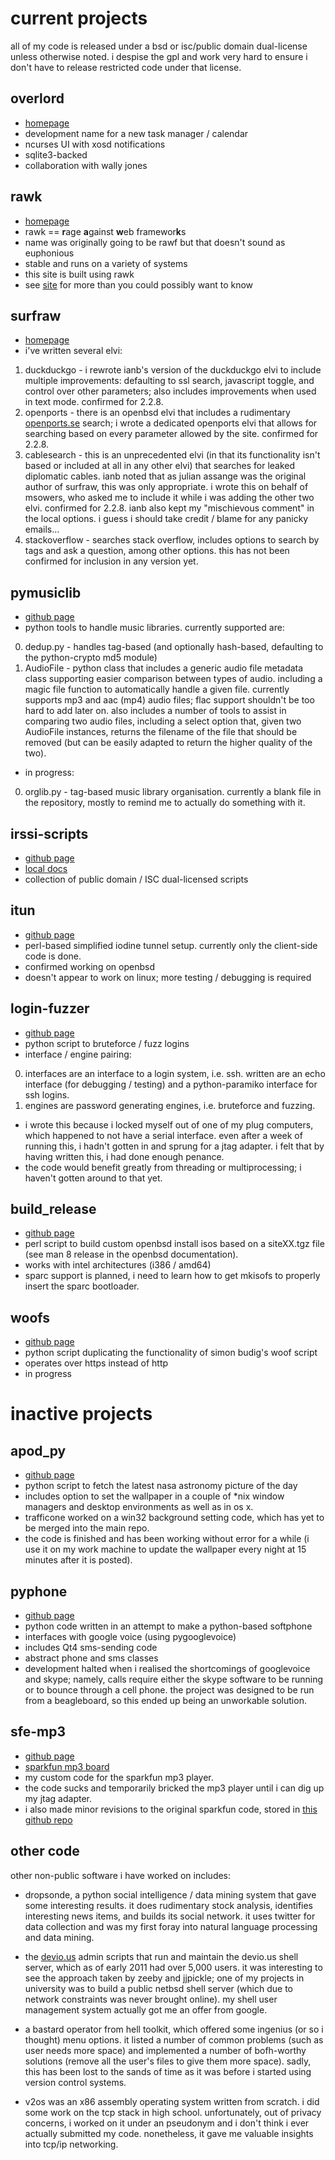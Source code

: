 current projects
================

all of my code is released under a bsd or isc/public domain dual-license 
unless otherwise noted. i despise the gpl and work very hard to ensure i
don't have to release restricted code under that license.

overlord
--------
* [homepage](http://overlord.hack-net.org)
* development name for a new task manager / calendar
* ncurses UI with xosd notifications
* sqlite3-backed
* collaboration with wally jones

rawk
----
* [homepage](http://rawk.brokenlcd.net)
* rawk == **r**age **a**gainst **w**eb framewor**k**s
* name was originally going to be rawf but that doesn't sound as euphonious
* stable and runs on a variety of systems
* this site is built using rawk
* see [site](/site.html) for more than you could possibly want to know


surfraw
-------
* [homepage](http://surfraw.alioth.debian.org)
* i've written several elvi:
1. duckduckgo - i rewrote ianb's version of the duckduckgo elvi to
include multiple improvements: defaulting to ssl search, javascript
toggle, and control over other parameters; also includes improvements
when used in text mode. confirmed for 2.2.8.
2. openports - there is an openbsd elvi that includes a rudimentary
[openports.se](http://www.openports.se) search; i wrote a dedicated
openports elvi that allows for searching based on every parameter allowed
by the site. confirmed for 2.2.8.
3. cablesearch - this is an unprecedented elvi (in that its functionality 
isn't based or included at all in any other elvi) that searches for leaked
diplomatic cables. ianb noted that as julian assange was the original
author of surfraw, this was only appropriate. i wrote this on behalf of
msowers, who asked me to include it while i was adding the other two elvi.
confirmed for 2.2.8. ianb also kept my "mischievous comment" in the local
options. i guess i should take credit / blame for any panicky emails...
4. stackoverflow - searches stack overflow, includes options to search by
tags and ask a question, among other options. this has not been confirmed
for inclusion in any version yet.


pymusiclib
----------
* [github page](https://github.com/kisom/pymusiclib)
* python tools to handle music libraries. currently supported are:
0. dedup.py - handles tag-based (and optionally hash-based, defaulting
to the python-crypto md5 module)
0. AudioFile - python class that includes a generic audio file metadata
class supporting easier comparison between types of audio. including
a magic file function to automatically handle a given file. currently
supports mp3 and aac (mp4) audio files; flac support shouldn't be 
too hard to add later on. also includes a number of tools to assist
in comparing two audio files, including a select option that, given
two AudioFile instances, returns the filename of the file that should
be removed (but can be easily adapted to return the higher quality
of the two).
* in progress:
0. orglib.py - tag-based music library organisation. currently a blank
file in the repository, mostly to remind me to actually do something
with it.

irssi-scripts
-------------
* [github page](https://github.com/kisom/irssi-scripts)    
* [local docs](irssi/index.html)
* collection of public domain / ISC dual-licensed scripts

itun
----
* [github page](https://github.com/kisom/itun)
* perl-based simplified iodine tunnel setup. currently only the client-side
code is done.
* confirmed working on openbsd
* doesn't appear to work on linux; more testing / debugging is required


login-fuzzer
------------
* [github page](https://github.com/kisom/Login-Fuzzer)
* python script to bruteforce / fuzz logins
* interface / engine pairing:
0. interfaces are an interface to a login system, i.e. ssh. written 
are an echo interface (for debugging / testing) and a python-paramiko
interface for ssh logins.
0. engines are password generating engines, i.e. bruteforce and fuzzing.
* i wrote this because i locked myself out of one of my plug computers,
which happened to not have a serial interface. even after a week of
running this, i hadn't gotten in and sprung for a jtag adapter. i felt
that by having written this, i had done enough penance.
* the code would benefit greatly from threading or multiprocessing; i 
haven't gotten around to that yet.


build\_release
--------------
* [github page](https://github.com/kisom/build_release)
* perl script to build custom openbsd install isos based on a siteXX.tgz
file (see man 8 release in the openbsd documentation).
* works with intel architectures (i386 / amd64)
* sparc support is planned, i need to learn how to get mkisofs to properly
insert the sparc bootloader.


woofs
-----
* [github page](https://github.com/kisom/woofs)
* python script duplicating the functionality of simon budig's woof script
* operates over https instead of http
* in progress


inactive projects
=================

apod_py
-------
* [github page](https://github.com/kisom/APOD_py)
* python script to fetch the latest nasa astronomy picture of the day
* includes option to set the wallpaper in a couple of *nix window 
managers and desktop environments as well as in os x.
* trafficone worked on a win32 background setting code, which has yet to
be merged into the main repo.
* the code is finished and has been working without error for a while 
(i use it on my work machine to update the wallpaper every night at
15 minutes after it is posted).


pyphone
-------
* [github page](https://github.com/kisom/PyPhone)
* python code written in an attempt to make a python-based softphone
* interfaces with google voice (using pygooglevoice)
* includes Qt4 sms-sending code
* abstract phone and sms classes
* development halted when i realised the shortcomings of googlevoice and
skype; namely, calls require either the skype software to be running or
to bounce through a cell phone. the project was designed to be run from
a beagleboard, so this ended up being an unworkable solution.


sfe-mp3
-------
* [github page](https://github.com/brokenlcd/Custom-MP3-Board-Code)
* [sparkfun mp3 board](http://www.sparkfun.com/commerce/product_info.php?products_id=8603)
* my custom code for the sparkfun mp3 player.
* the code sucks and temporarily bricked the mp3 player until i can dig
up my jtag adapter.
* i also made minor revisions to the original sparkfun code, stored in
[this github repo](https://github.com/kisom/sfe_mp3)


other code
----------
other non-public software i have worked on includes:

* dropsonde, a python social intelligence / data mining system that
gave some interesting results. it does rudimentary stock analysis, 
identifies interesting news items, and builds its social network. it 
uses twitter for data collection and was my first foray into natural
language processing and data mining.

* the [devio.us](http://devio.us) admin scripts that run and maintain 
the devio.us shell server, which as of early 2011 had over 5,000 users.
it was interesting to see the approach taken by zeeby and jjpickle; one of
my projects in university was to build a public netbsd shell server (which
due to network constraints was never brought online). my shell user
management system actually got me an offer from google.

* a bastard operator from hell toolkit, which offered some ingenius 
(or so i thought) menu options. it listed a number of common problems
(such as user needs more space) and implemented a number of bofh-worthy
solutions (remove all the user's files to give them more space). sadly,
this has been lost to the sands of time as it was before i started using
version control systems.

* v2os was an x86 assembly operating system written from scratch. i did 
some work on the tcp stack in high school. unfortunately, out of privacy
concerns, i worked on it under an pseudonym and i don't think i ever 
actually submitted my code. nonetheless, it gave me valuable insights into
tcp/ip networking.



